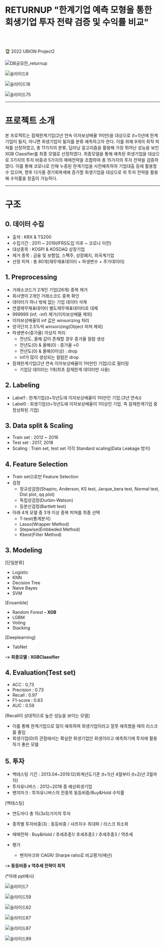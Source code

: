# RETURNUP **"한계기업 예측 모형을 통한 회생기업 투자 전략 검증 및 수익률 비교"**
<br><br>

🏆 2022 UBION Project2

![DB공모전_returnup](https://user-images.githubusercontent.com/88031549/221447948-0bfa5640-94ac-4d7d-a717-c66c8a27b5d4.jpg)

![슬라이드6](https://user-images.githubusercontent.com/88031549/210496374-9d83bf4f-32b9-41f6-8f87-6e365a3c7b28.png)

![슬라이드18](https://user-images.githubusercontent.com/88031549/210496578-a88968ac-9e0c-4c55-9ab8-03a9ddf5d0f3.png)

![슬라이드75](https://user-images.githubusercontent.com/88031549/210510808-f6a218f5-8478-4e79-846e-28823181f3fc.png)

---
# **프로젝트 소개**
 본 프로젝트는 잠재한계기업(2년 연속 이자보상배율 1미만)을 대상으로 (t+1)년에 한계기업이 될지, 아니면 회생기업이 될지를 분류 예측하고자 한다. 이를 위해 9개의 최적 피쳐를 선정하였고, 총 11가지의 분류, 딥러닝 알고리즘을 활용해 가장 뛰어난 성능을 보인 XGB Classifier를 최종 모델로 선정하였다. 최종모델을 통해 예측된 회생기업을 대상으로 3가지의 투자 비중과 5가지의 매매전략을 조합하여 총 15가지의 투자 전략을 검증하였다. 이를 통해 코로나로 인해 누증된 한계기업을 사전예측하여 기업대출 등에 활용할 수 있으며, 향후 다가올 경기회복세에 증가할 회생기업을 대상으로 위 투자 전략을 활용해 수익률을 창출이 가능하다.

---
# **구조**


## **0. 데이터 수집**
- 출처 : KRX & TS200
- 수집기간 : 2011 ~ 2019(IFRS도입 이후 ~ 코로나 이전)
- 대상종목 : KOSPI & KOSDAQ 상장기업
- 제거 종목 : 금융 및 보험업, 스팩주, 상장폐지, 외국계기업
- 선정 피쳐 : 총 80개(재무재표데이터 + 파생변수 + 주가데이터)

## **1. Preprocessing**
- 거래소코드가 2개인 기업(26개) 중복 제거
- 회사명이 2개인 거래소코드 중복 확인
- 데이터가 하나 밖에 없는 기업 데이터 삭제
- 연결제무재표데이터 별도제무재표데이터로 대체
- 999999 (inf, -inf) 제거(이자보상배율 제외)
- 이자보상배율의 inf 값은 winsorizing 처리
- 양극단치 2.5%씩 winsorizing(Object 피쳐 제외)
- 파생변수(증가율) 이상치 처리
  - 전년도, 올해 값이 존재할 경우 증가율 컬럼 생성 
  - 전년도(0) & 올해(0)  :  증가율 =0
  - 전년도(0) & 올해(0이상) : drop
  - inf가 많이 생성되는 컬럼은 drop
- 잠재한계기업(2년 연속 이자보상배율이 1미만인 기업)으로 필터링
  - 기업당 데이터는 1개(최초 잠재한계 데이터만 사용)

## 2. Labeling
- Label1 : 한계기업((t+1)년도에 이자보상배율이 1미만인 기업.(3년 연속))
- Label0 : 회생기업((t+1)년도에 이자보상배율이 1이상인 기업. 즉 잠재한계기업 중 정상화된 기업)

## 3. Data split & Scaling
- Train set : 2012 ~ 2016
- Test set : 2017, 2018
- Scaling : Train set, test set 각각 Standard scaling(Data Leakage 방지)

## 4. Feature Selection
- Train set으로만 Feature Selection
- 검정
  - 정규성검정(Shapiro, Anderson, KS test, Jarque_bera test, Normal test, Dist plot, qq plot)
  - 독립성검정(Durbin-Watson)
  - 등분산검정(Bartlett test)
- 아래 4개 모델 중 3개 이상 중복 피쳐를 최종 선택
  - T-test(통계분석)
  - Lasso(Wrapper Method)
  - Stepwise(Embbeded Method)
  - Kbest(Filter Method)

## 3. Modeling

[단일분류]
- Logistic
- KNN
- Decision Tree
- Naive Bayes
- SVM

[Ensamble]
- Random Forest
**- XGB**
- LGBM
- Voting
- Stacking

[Deeplearning]
- TabNet

**-> 최종모델 : XGBClaasifier**


## 4. Evaluation(Test set)
- ACC : 0,73
- Precision : 0.73
- Recall : 0.97
- F1-score : 0.83
- AUC : 0.59

[Recall이 상대적으로 높은 성능을 보이는 모델]
- 이를 통해 한계기업으로 많이 예측하여 회생기업이라고 잘못 예측했을 때의 리스크를 줄임
- 회생기업(0)의 관점에서는 확실한 회생기업만 회생이라고 예측하기에 투자에 활용하기 좋은 모델 


## 5. 투자
- 백테스팅 기간 : 2013.04~2019.12(회계년도기준 (t+1)년 4월부터 (t+2)년 3월까지)
- 투자유니버스 : 2012~2018 중 예상회생기업
- 벤치마크 : 투자유니버스의 전종목 동등비중/Buy&Hold 수익률


[백테스팅]
- 연도마다 총 15(3x5)가지의 투자
 - 종목별 투자비중(3) : 동등비중 / 샤프지수 최대화 / 리스크 최소화
 - 매매전략 : Buy&Hold / 추세추종1/ 추세추종2 / 추세추종3 / 역추세

- 평가
  - 벤치마크와 CAGR/ Sharpe ratio로 비교평가(매년)


**-> 동등비중 x 역추세 전략이 최적**


(*아래 ppt예시)

![슬라이드7](https://user-images.githubusercontent.com/88031549/210512497-3c48b935-b056-4a3a-a8e1-40c8eab07cb3.png)

![슬라이드59](https://user-images.githubusercontent.com/88031549/210512614-d70995e6-d509-4e08-8c57-507585cbee29.png)

![슬라이드62](https://user-images.githubusercontent.com/88031549/210512677-5efb4d45-ddb2-49ba-aca2-6d7f0b6de407.png)

![슬라이드67](https://user-images.githubusercontent.com/88031549/210512752-ab9a91e8-3e91-49b8-b133-24e2e4d6a382.png)

![슬라이드87](https://user-images.githubusercontent.com/88031549/210512974-2d5083ff-95ca-43ef-b341-e878fdb70cba.png)

![슬라이드89](https://user-images.githubusercontent.com/88031549/210513071-15ace45c-d6c0-4a28-8728-0666d58ab5c7.png)